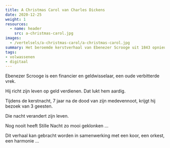 ```yaml
---
title: A Christmas Carol van Charles Dickens
date: 2020-12-25
weight: 1
resources:
  - name: header
    src: a-christmas-carol.jpg
images:
  - /vertelsels/a-christmas-carol/a-christmas-carol.jpg
summary: Het beroemde kerstverhaal van Ebenezer Scrooge uit 1843 opnieuw verteld in een kwieke hedendaagse taal.
tags:
- volwassenen
- digitaal
---
```


Ebenezer Scrooge is een financier en geldwisselaar, een oude verbitterde vrek.

Hij richt zijn leven op geld verdienen. Dat lukt hem aardig. 

Tijdens de kerstnacht, 7 jaar na de dood van zijn medevennoot, krijgt hij bezoek van 3 geesten.

Die nacht verandert zijn leven.

Nog nooit heeft Stille Nacht zo mooi geklonken …

Dit verhaal kan gebracht worden in samenwerking met een koor, een orkest, een harmonie …
